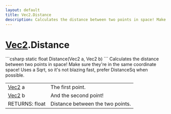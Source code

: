 ```yaml
---
layout: default
title: Vec2.Distance
description: Calculates the distance between two points in space! Make sure they're in the same coordinate space! Uses a Sqrt, so it's not blazing fast, prefer DistanceSq when possible.
---
```

# [Vec2]({{site.url}}/Pages/StereoKit/Vec2.html).Distance

<div class='signature' markdown='1'>
```csharp
static float Distance(Vec2 a, Vec2 b)
```
Calculates the distance between two points in space!
Make sure they're in the same coordinate space! Uses a Sqrt, so
it's not blazing fast, prefer DistanceSq when possible.
</div>

|  |  |
|--|--|
|[Vec2]({{site.url}}/Pages/StereoKit/Vec2.html) a|The first point.|
|[Vec2]({{site.url}}/Pages/StereoKit/Vec2.html) b|And the second point!|
|RETURNS: float|Distance between the two points.|




